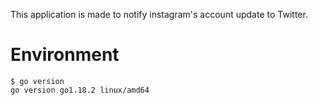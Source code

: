This application is made to notify instagram's account update to Twitter.

# Environment
```
$ go version
go version go1.18.2 linux/amd64
```